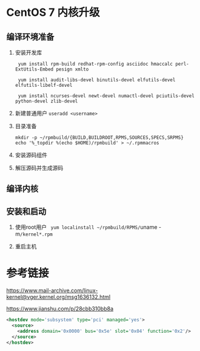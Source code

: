 # CentOS 7 内核升级

## 编译环境准备

1. 安装开发库

   ```shell
    yum install rpm-build redhat-rpm-config asciidoc hmaccalc perl-ExtUtils-Embed pesign xmlto
    
    yum install audit-libs-devel binutils-devel elfutils-devel elfutils-libelf-devel
    
    yum install ncurses-devel newt-devel numactl-devel pciutils-devel python-devel zlib-devel
   ```

2. 新建普通用户 `useradd <username>`

3. 目录准备

   ```shell
   mkdir -p ~/rpmbuild/{BUILD,BUILDROOT,RPMS,SOURCES,SPECS,SRPMS}
   echo '%_topdir %(echo $HOME)/rpmbuild' > ~/.rpmmacros
   ```

4. 安装源码组件

5. 解压源码并生成源码

## 编译内核



## 安装和启动

1. 使用root用户 ` yum localinstall ~/rpmbuild/RPMS/`uname -m`/kernel*.rpm`

2. 重启主机











# 参考链接



https://www.mail-archive.com/linux-kernel@vger.kernel.org/msg1636132.html



https://www.jianshu.com/p/28cbb310bb8a





```xml
<hostdev mode='subsystem' type='pci' managed='yes'>
  <source>
    <address domain='0x0000' bus='0x5e' slot='0x04' function='0x2'/>
  </source>
</hostdev>
```